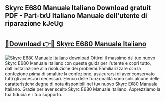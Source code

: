 ## Skyrc E680 Manuale Italiano Download gratuit PDF - Part-txU Italiano Manuale dell'utente di riparazione kJeUg

# <h2><a href="http://dfduu7p.blite.top/?on=Skyrc+E680+Manuale+Italiano">🔗Download 👉🔴 Skyrc E680 Manuale Italiano</a></h2>

[![Skyrc E680 Manuale Italiano download](https://i.imgur.com/lujVjoI.png)](http://dfduu7p.blite.top/?on=Skyrc+E680+Manuale+Italiano)
Ottieni il massimo dal tuo nuovo Skyrc E680 Manuale Italiano con questa guida per l'utente e copri tutto, dall'installazione alla risoluzione dei problemi. Familiarizzare con la confezione prima di smaltire la confezione, assicurarsi di aver conservato tutti gli accessori necessari. Elenco delle funzionalità sono solo alcune delle caratteristiche degne di nota disponibili nel tuo nuovo Skyrc E680 Manuale Italiano. Grazie per aver scelto Skyrc E680 Manuale Italiano. Apprezziamo la tua fiducia e il tuo supporto.
